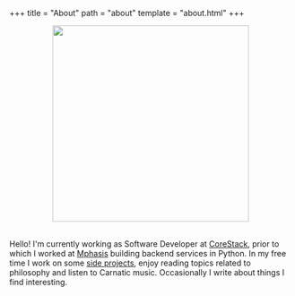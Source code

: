 +++
title = "About"
path = "about"
template = "about.html"
+++

<img src=https://i.postimg.cc/wBm1cBQb/profile-modified.png width="350px" style="margin:auto; display:block;">

<br>

Hello! I'm currently working as Software Developer at [CoreStack](https://www.corestack.io), prior to which I worked at [Mphasis](https://www.mphasis.com/home.html) building backend services in Python. In my free time I work on some [side projects](http://github.com/neelabalan), enjoy reading topics related to philosophy and listen to Carnatic music. Occasionally I write about things I find interesting.



